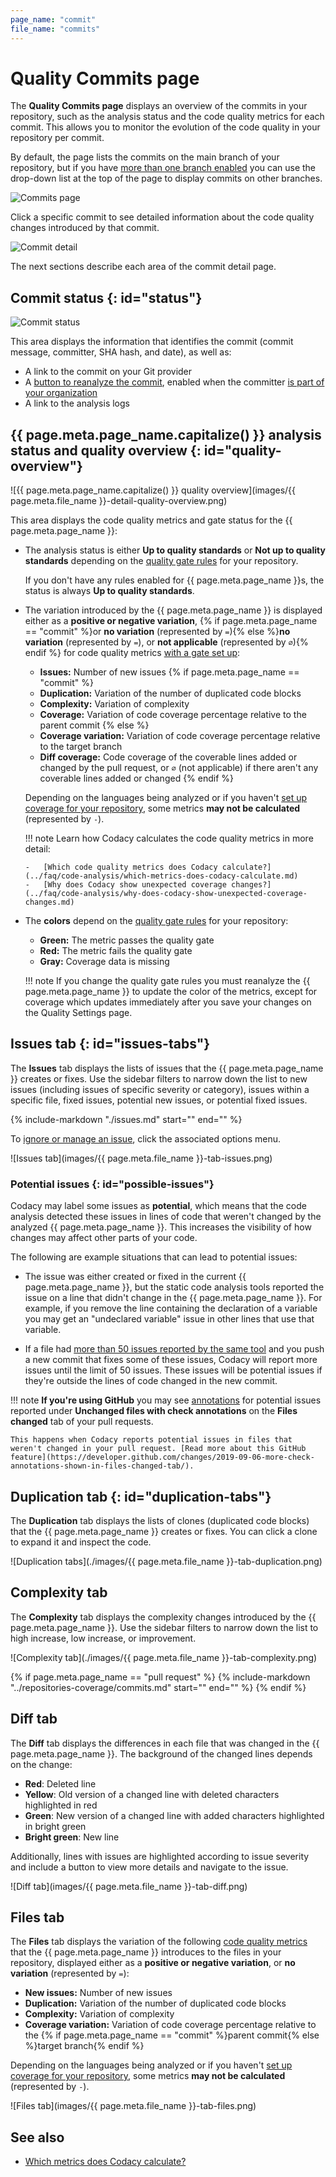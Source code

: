 ```yaml
---
page_name: "commit"
file_name: "commits"
---
```


# Quality Commits page

The **Quality Commits page** displays an overview of the commits in your repository, such as the analysis status and the code quality metrics for each commit. This allows you to monitor the evolution of the code quality in your repository per commit.

By default, the page lists the commits on the main branch of your repository, but if you have [more than one branch enabled](../repositories-configure/managing-branches.md) you can use the drop-down list at the top of the page to display commits on other branches.

![Commits page](images/commits.png)

Click a specific commit to see detailed information about the code quality changes introduced by that commit.

![Commit detail](images/commits-detail.png)<!-- TODO ALA-643 Screenshot -->

The next sections describe each area of the commit detail page.

## Commit status {: id="status"}

![Commit status](images/commits-detail-status.png)<!-- TODO ALA-643 Screenshot -->

This area displays the information that identifies the commit (commit message, committer, SHA hash, and date), as well as:

-   A link to the commit on your Git provider
-   A [button to reanalyze the commit](../faq/repositories/how-do-i-reanalyze-my-repository.md), enabled when the committer [is part of your organization](../organizations/managing-people.md)
-   A link to the analysis logs

<!--quality-overview-start-->
## {{ page.meta.page_name.capitalize() }} analysis status and quality overview {: id="quality-overview"}

<!-- vale off -->
![{{ page.meta.page_name.capitalize() }} quality overview](images/{{ page.meta.file_name }}-detail-quality-overview.png)
<!-- vale on -->

This area displays the code quality metrics and gate status for the {{ page.meta.page_name }}:

-   The analysis status is either **Up to quality standards** or **Not up to quality standards** depending on the [quality gate rules](../repositories-configure/adjusting-quality-gates.md) for your repository.

    If you don't have any rules enabled for {{ page.meta.page_name }}s, the status is always **Up to quality standards**.

-   The variation introduced by the {{ page.meta.page_name }} is displayed either as a **positive or negative variation**, {% if page.meta.page_name == "commit" %}or **no variation** (represented by `=`){% else %}**no variation** (represented by `=`), or **not applicable** (represented by `∅`){% endif %} for code quality metrics [with a gate set up](../repositories-configure/adjusting-quality-gates.md):

    -   **Issues:** Number of new issues
{% if page.meta.page_name == "commit" %}
    -   **Duplication:** Variation of the number of duplicated code blocks
    -   **Complexity:** Variation of complexity
    -   **Coverage:** Variation of code coverage percentage relative to the parent commit
{% else %}
    -   **Coverage variation:** Variation of code coverage percentage relative to the target branch
    -   **Diff coverage:** Code coverage of the coverable lines added or changed by the pull request, or `∅` (not applicable) if there aren't any coverable lines added or changed
{% endif %}

    Depending on the languages being analyzed or if you haven't [set up coverage for your repository](../coverage-reporter/index.md), some metrics **may not be calculated** (represented by `-`).

    !!! note
        Learn how Codacy calculates the code quality metrics in more detail:

        -   [Which code quality metrics does Codacy calculate?](../faq/code-analysis/which-metrics-does-codacy-calculate.md)
        -   [Why does Codacy show unexpected coverage changes?](../faq/code-analysis/why-does-codacy-show-unexpected-coverage-changes.md)

-   The **colors** depend on the [quality gate rules](../repositories-configure/adjusting-quality-gates.md) for your repository:

    -   **Green:** The metric passes the quality gate
    -   **Red:** The metric fails the quality gate
    -   **Gray:** Coverage data is missing<!-- TODO ALA-643 Confirm this only applies to coverage -->

    !!! note
        If you change the quality gate rules you must reanalyze the {{ page.meta.page_name }} to update the color of the metrics, except for coverage which updates immediately after you save your changes on the Quality Settings page.
<!--quality-overview-end-->

<!--tabs-start-->
## Issues tab {: id="issues-tabs"}

The **Issues** tab displays the lists of issues that the {{ page.meta.page_name }} creates or fixes. Use the sidebar filters to narrow down the list to new issues (including issues of specific severity or category), issues within a specific file, fixed issues, potential new issues, or potential fixed issues.

{%
    include-markdown "./issues.md"
    start="<!--issue-details-start-->"
    end="<!--issue-details-end-->"
%}

To [ignore or manage an issue](issues.md#ignoring-and-managing-issues), click the associated options menu.

![Issues tab](images/{{ page.meta.file_name }}-tab-issues.png)

### Potential issues {: id="possible-issues"}

Codacy may label some issues as **potential**, which means that the code analysis detected these issues in lines of code that weren't changed by the analyzed {{ page.meta.page_name }}. This increases the visibility of how changes may affect other parts of your code.<!-- TODO ALA-643 Review sentence -->

The following are example situations that can lead to potential issues:

-   The issue was either created or fixed in the current {{ page.meta.page_name }}, but the static code analysis tools reported the issue on a line that didn't change in the {{ page.meta.page_name }}. For example, if you remove the line containing the declaration of a variable you may get an "undeclared variable" issue in other lines that use that variable.

-   If a file had [more than 50 issues reported by the same tool](../faq/code-analysis/does-codacy-place-limits-on-the-code-analysis.md) and you push a new commit that fixes some of these issues, Codacy will report more issues until the limit of 50 issues. These issues will be potential issues if they're outside the lines of code changed in the new commit.

!!! note
    **If you're using GitHub** you may see [annotations](../repositories-configure/integrations/github-integration.md#issue-annotations)  for potential issues reported under **Unchanged files with check annotations** on the **Files changed** tab of your pull requests.

    This happens when Codacy reports potential issues in files that weren't changed in your pull request. [Read more about this GitHub feature](https://developer.github.com/changes/2019-09-06-more-check-annotations-shown-in-files-changed-tab/).

## Duplication tab {: id="duplication-tabs"}

The **Duplication** tab displays the lists of clones (duplicated code blocks) that the {{ page.meta.page_name }} creates or fixes. You can click a clone to expand it and inspect the code.

![Duplication tabs](./images/{{ page.meta.file_name }}-tab-duplication.png)<!-- TODO ALA-643 Screenshot -->

## Complexity tab

The **Complexity** tab displays the complexity changes introduced by the {{ page.meta.page_name }}. Use the sidebar filters to narrow down the list to high increase, low increase, or improvement.

![Complexity tab](./images/{{ page.meta.file_name }}-tab-complexity.png)<!-- TODO ALA-643 Screenshot -->

<!-- TODO ALA-643 Confirm there's no coverage tab on commits -->
{% if page.meta.page_name == "pull request" %}
{%
    include-markdown "../repositories-coverage/commits.md"
    start="<!--tab-diff-start-->"
    end="<!--tab-diff-end-->"
%}
{% endif %}

## Diff tab

The **Diff** tab displays the differences in each file that was changed in the {{ page.meta.page_name }}. The background of the changed lines depends on the change:

-   **Red**: Deleted line
-   **Yellow**: Old version of a changed line with deleted characters highlighted in red
-   **Green**: New version of a changed line with added characters highlighted in bright green
-   **Bright green**: New line

Additionally, lines with issues are highlighted according to issue severity and include a button to view more details and navigate to the issue.

<!-- vale off -->
![Diff tab](images/{{ page.meta.file_name }}-tab-diff.png)
<!-- vale on -->

## Files tab

The **Files** tab displays the variation of the following [code quality metrics](../faq/code-analysis/which-metrics-does-codacy-calculate.md) that the {{ page.meta.page_name }} introduces to the files in your repository, displayed either as a **positive or negative variation**, or **no variation** (represented by `=`):

-   **New issues:** Number of new issues<!-- TODO ALA-643 Confirm this correct -->
-   **Duplication:** Variation of the number of duplicated code blocks
-   **Complexity:** Variation of complexity
-   **Coverage variation:** Variation of code coverage percentage relative to the {% if page.meta.page_name == "commit" %}parent commit{% else %}target branch{% endif %}

Depending on the languages being analyzed or if you haven't [set up coverage for your repository](../coverage-reporter/index.md), some metrics **may not be calculated** (represented by `-`).

<!-- vale off -->
![Files tab](images/{{ page.meta.file_name }}-tab-files.png)
<!-- vale on -->
<!--tabs-end-->

## See also

-   [Which metrics does Codacy calculate?](../faq/code-analysis/which-metrics-does-codacy-calculate.md)

